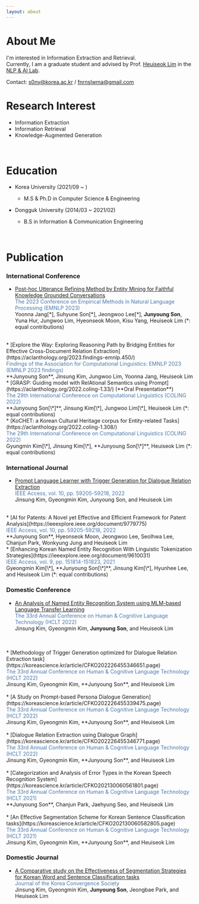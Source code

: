 ```yaml
---
layout: about 
---
```

[//]: # (Please check my [CV]&#40;https://drive.google.com/file/d/1OIubJzknuk7bAkOjLuTYHHNBPVkzwjoe/view?usp=sharing&#41; and [Google Scholar]&#40;https://scholar.google.com/citations?user=ubIxtk8AAAAJ&hl=ko&#41;! )
# About Me
I'm interested in Information Extraction and Retrieval. <br /> Currently, I am a graduate student and advised by Prof. [Heuiseok Lim](https://scholar.google.co.kr/citations?user=HMTkz7oAAAAJ&hl=ko&oi=ao)  in the [NLP & AI Lab](http://nlp.korea.ac.kr/). 

Contact: s0ny@korea.ac.kr / fnrnslwma@gmail.com
<br/>
 

# Research Interest
* Information Extraction
* Information Retrieval
* Knowledge-Augmented Generation
<br/>

# Education
* Korea University (2021/09 ~ )
  * M.S & Ph.D in Computer Science & Engineering

* Dongguk University (2014/03 ~ 2021/02)
  * B.S in Information & Communication Engineering
<br/>

# Publication

### International Conference
* [Post-hoc Utterance Refining Method by Entity Mining for Faithful Knowledge Grounded Conversations](https://aclanthology.org/2023.emnlp-main.295/) <br/> 
<span style="color:rgb(73, 120, 173)"> The 2023 Conference on Empirical Methods in Natural Language Processing (EMNLP 2023) </span> <br/> 
Yoonna Jang[\*], Suhyune Son[\*], Jeongwoo Lee[\*], **Junyoung Son**, Yuna Hur, Jungwoo Lim, Hyeonseok Moon, Kisu Yang, Heuiseok Lim (*: equal contributions)   
<br/> 
* [Explore the Way: Exploring Reasoning Path by Bridging Entities for Effective Cross-Document Relation Extraction](https://aclanthology.org/2023.findings-emnlp.450/) <br/> 
<span style="color:rgb(73, 120, 173)"> Findings of the Association for Computational Linguistics: EMNLP 2023 (EMNLP 2023 findings) </span> <br/> 
**Junyoung Son**, Jinsung Kim, Jungwoo Lim, Yoonna Jang, Heuiseok Lim  
<br/> 
* [GRASP: Guiding model with RelAtional Semantics using Prompt](https://aclanthology.org/2022.coling-1.33/) (**Oral Presentation**) <br/> 
<span style="color:rgb(73, 120, 173)"> The 29th International Conference on Computational Linguistics (COLING 2022) </span> <br/> 
**Junyoung Son[\*]**, Jinsung Kim[\*], Jungwoo Lim[\*], Heuiseok Lim (*: equal contributions)   
<br/> 
* [KoCHET: a Korean Cultural Heritage corpus for Entity-related Tasks](https://aclanthology.org/2022.coling-1.308/) <br/> 
<span style="color:rgb(73, 120, 173)"> The 29th International Conference on Computational Linguistics (COLING 2022) </span> <br/> 
Gyungmin Kim[\*], Jinsung Kim[\*], **Junyoung Son[\*]**, Heuiseok Lim (*: equal contributions)
<br/>

### International Journal
* [Prompt Language Learner with Trigger Generation for Dialogue Relation Extraction](https://www.mdpi.com/2076-3417/13/22/12414) <br/> 
<span style="color:rgb(73, 120, 173)"> IEEE Access, vol. 10, pp. 59205-59218, 2022 </span> <br/> 
Jinsung Kim, Gyeongmin Kim, Junyoung Son, and Heuiseok Lim   
<br/> 
* [AI for Patents: A Novel yet Effective and Efficient Framework for Patent Analysis](https://ieeexplore.ieee.org/document/9779775) <br/> 
<span style="color:rgb(73, 120, 173)"> IEEE Access, vol. 10, pp. 59205-59218, 2022 </span> <br/> 
**Junyoung Son**, Hyeonseok Moon, Jeongwoo Lee, Seolhwa Lee, Chanjun Park, Wonkyung Jung and Heuiseok Lim   
<br/> 
* [Enhancing Korean Named Entity Recognition With Linguistic Tokenization Strategies](https://ieeexplore.ieee.org/document/9610031) <br/> 
<span style="color:rgb(73, 120, 173)"> IEEE Access, vol. 9, pp. 151814-151823, 2021 </span> <br/> 
Gyeongmin Kim[\*], **Junyoung Son[\*]**, Jinsung Kim[\*], Hyunhee Lee, and Heuiseok Lim (*: equal contributions) 
<br/>

### Domestic Conference
* [An Analysis of Named Entity Recognition System using MLM-based Language Transfer Learning](https://koreascience.kr/article/CFKO202226455345684.page) <br/>
  <span style="color:rgb(73, 120, 173)"> The 33rd Annual Conference on Human & Cognitive Language Technology (HCLT 2022) </span> <br/>
  Jinsung Kim, Gyeongmin Kim, **Junyoung Son**, and Heuiseok Lim
<br/>
<br/>
* [Methodology of Trigger Generation optimized for Dialogue Relation Extraction task](https://koreascience.kr/article/CFKO202226455346651.page) <br/>
  <span style="color:rgb(73, 120, 173)"> The 33rd Annual Conference on Human & Cognitive Language Technology (HCLT 2022) </span> <br/>
  Jinsung Kim, Gyeongmin Kim, **Junyoung Son**, and Heuiseok Lim
<br/>
<br/>
* [A Study on Prompt-based Persona Dialogue Generation](https://koreascience.kr/article/CFKO202226455339475.page) <br/>
  <span style="color:rgb(73, 120, 173)"> The 33rd Annual Conference on Human & Cognitive Language Technology (HCLT 2022) </span> <br/>
  Jinsung Kim, Gyeongmin Kim, **Junyoung Son**, and Heuiseok Lim
<br/>
<br/>
* [Dialogue Relation Extraction using Dialogue Graph](https://koreascience.kr/article/CFKO202226455346771.page) <br/>
  <span style="color:rgb(73, 120, 173)"> The 33rd Annual Conference on Human & Cognitive Language Technology (HCLT 2022) </span> <br/>
  Jinsung Kim, Gyeongmin Kim, **Junyoung Son**, and Heuiseok Lim
<br/>
<br/>
* [Categorization and Analysis of Error Types in the Korean Speech Recognition System](https://koreascience.kr/article/CFKO202130060561801.page) <br/> 
<span style="color:rgb(73, 120, 173)"> The 33rd Annual Conference on Human & Cognitive Language Technology (HCLT 2021) </span> <br/>
**Junyoung Son**, Chanjun Park, Jaehyung Seo, and Heuiseok Lim 
<br/>
<br/>
* [An Effective Segmentation Scheme for Korean Sentence Classification tasks](https://koreascience.kr/article/CFKO202130060582805.page) <br/> 
<span style="color:rgb(73, 120, 173)"> The 33rd Annual Conference on Human & Cognitive Language Technology (HCLT 2021) </span> <br/>
Jinsung Kim, Gyeongmin Kim, **Junyoung Son**, and Heuiseok Lim


### Domestic Journal
* [A Comparative study on the Effectiveness of Segmentation Strategies for Korean Word and Sentence Classification tasks](https://koreascience.kr/article/JAKO202106361937222.page) <br/> 
<span style="color:rgb(73, 120, 173)"> Journal of the Korea Convergence Society </span> <br/>
Jinsung Kim, Gyeongmin Kim, **Junyoung Son**, Jeongbae Park, and Heuiseok Lim
